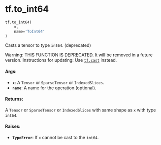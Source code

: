 <div itemscope itemtype="http://developers.google.com/ReferenceObject">
<meta itemprop="name" content="tf.to_int64" />
<meta itemprop="path" content="Stable" />
</div>

# tf.to_int64

``` python
tf.to_int64(
    x,
    name='ToInt64'
)
```

Casts a tensor to type `int64`. (deprecated)

Warning: THIS FUNCTION IS DEPRECATED. It will be removed in a future version.
Instructions for updating:
Use <a href="../tf/cast.md"><code>tf.cast</code></a> instead.

#### Args:

* <b>`x`</b>: A `Tensor` or `SparseTensor` or `IndexedSlices`.
* <b>`name`</b>: A name for the operation (optional).


#### Returns:

A `Tensor` or `SparseTensor` or `IndexedSlices` with same shape as `x` with
type `int64`.


#### Raises:

* <b>`TypeError`</b>: If `x` cannot be cast to the `int64`.
